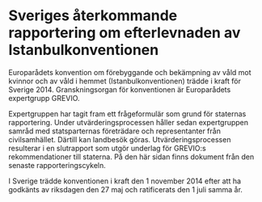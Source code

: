 # Sveriges återkommande rapportering om efterlevnaden av Istanbulkonventionen

Europarådets konvention om förebyggande och bekämpning av våld mot kvinnor och av våld i hemmet (Istanbulkonventionen) trädde i kraft för Sverige 2014. Granskningsorgan för konventionen är Europarådets expertgrupp GREVIO.

Expertgruppen har tagit fram ett frågeformulär som grund för staternas rapportering. Under utvärderingsprocessen håller sedan expertgruppen samråd med statsparternas företrädare och representanter från civilsamhället. Därtill kan landbesök göras. Utvärderingsprocessen resulterar i en slutrapport som utgör underlag för GREVIO:s rekommendationer till staterna. På den här sidan finns dokument från den senaste rapporteringscykeln.

I Sverige trädde konventionen i kraft den 1 november 2014 efter att ha godkänts av riksdagen den 27 maj och ratificerats den 1 juli samma år.
